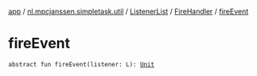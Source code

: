 [app](../../../index.md) / [nl.mpcjanssen.simpletask.util](../../index.md) / [ListenerList](../index.md) / [FireHandler](index.md) / [fireEvent](.)

# fireEvent

`abstract fun fireEvent(listener: L): `[`Unit`](https://kotlinlang.org/api/latest/jvm/stdlib/kotlin/-unit/index.html)
